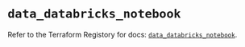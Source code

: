 # `data_databricks_notebook`

Refer to the Terraform Registory for docs: [`data_databricks_notebook`](https://registry.terraform.io/providers/databricks/databricks/1.30.0/docs/data-sources/notebook).
